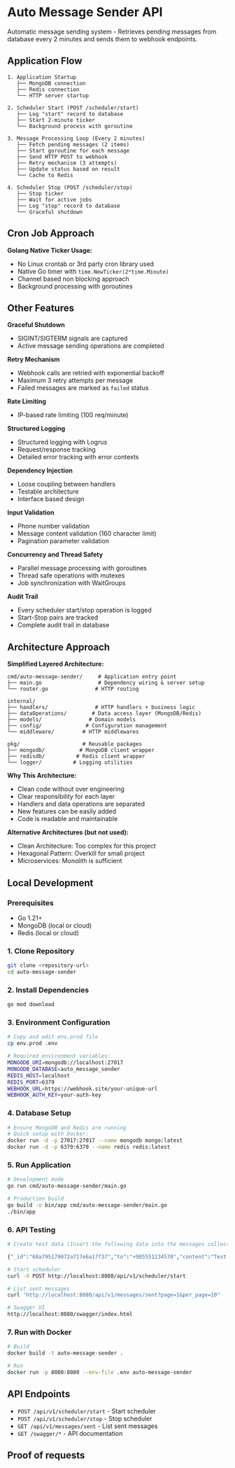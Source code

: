 # Auto Message Sender API

Automatic message sending system - Retrieves pending messages from database every 2 minutes and sends them to webhook endpoints.


## Application Flow

```
1. Application Startup
   ├── MongoDB connection
   ├── Redis connection
   └── HTTP server startup

2. Scheduler Start (POST /scheduler/start)
   ├── Log "start" record to database
   ├── Start 2-minute ticker
   └── Background process with goroutine

3. Message Processing Loop (Every 2 minutes)
   ├── Fetch pending messages (2 items)
   ├── Start goroutine for each message
   ├── Send HTTP POST to webhook
   ├── Retry mechanism (3 attempts)
   ├── Update status based on result
   └── Cache to Redis

4. Scheduler Stop (POST /scheduler/stop)
   ├── Stop ticker
   ├── Wait for active jobs
   ├── Log "stop" record to database
   └── Graceful shutdown
```

## Cron Job Approach

**Golang Native Ticker Usage:**
- No Linux crontab or 3rd party cron library used
- Native Go timer with `time.NewTicker(2*time.Minute)`
- Channel based non blocking approach
- Background processing with goroutines


## Other Features
**Graceful Shutdown**
- SIGINT/SIGTERM signals are captured
- Active message sending operations are completed

**Retry Mechanism**
- Webhook calls are retried with exponential backoff
- Maximum 3 retry attempts per message
- Failed messages are marked as `failed` status

**Rate Limiting**
- IP-based rate limiting (100 req/minute)

**Structured Logging**
- Structured logging with Logrus
- Request/response tracking
- Detailed error tracking with error contexts

**Dependency Injection**
- Loose coupling between handlers
- Testable architecture
- Interface based design

**Input Validation**
- Phone number validation 
- Message content validation (160 character limit)
- Pagination parameter validation

**Concurrency and Thread Safety**
- Parallel message processing with goroutines
- Thread safe operations with mutexes
- Job synchronization with WaitGroups

**Audit Trail**
- Every scheduler start/stop operation is logged
- Start-Stop pairs are tracked
- Complete audit trail in database


## Architecture Approach

**Simplified Layered Architecture:**

```
cmd/auto-message-sender/     # Application entry point
├── main.go                  # Dependency wiring & server setup
└── router.go               # HTTP routing

internal/
├── handlers/               # HTTP handlers + business logic
├── dataOperations/        # Data access layer (MongoDB/Redis)
├── models/               # Domain models
├── config/              # Configuration management
└── middleware/         # HTTP middlewares

pkg/                    # Reusable packages
├── mongodb/           # MongoDB client wrapper
├── redisdb/          # Redis client wrapper
└── logger/          # Logging utilities
```

**Why This Architecture:**
- Clean code without over engineering
- Clear responsibility for each layer
- Handlers and data operations are separated
- New features can be easily added
- Code is readable and maintainable

**Alternative Architectures (but not used):**
- Clean Architecture: Too complex for this project
- Hexagonal Pattern: Overkill for small project
- Microservices: Monolith is sufficient

## Local Development

### **Prerequisites**
- Go 1.21+
- MongoDB (local or cloud)
- Redis (local or cloud)

### **1. Clone Repository**
```bash
git clone <repository-url>
cd auto-message-sender
```

### **2. Install Dependencies**
```bash
go mod download
```

### **3. Environment Configuration**
```bash
# Copy and edit env.prod file
cp env.prod .env

# Required environment variables:
MONGODB_URI=mongodb://localhost:27017
MONGODB_DATABASE=auto_message_sender
REDIS_HOST=localhost
REDIS_PORT=6379
WEBHOOK_URL=https://webhook.site/your-unique-url
WEBHOOK_AUTH_KEY=your-auth-key
```

### **4. Database Setup**
```bash
# Ensure MongoDB and Redis are running
# Quick setup with Docker:
docker run -d -p 27017:27017 --name mongodb mongo:latest
docker run -d -p 6379:6379 --name redis redis:latest
```

### **5. Run Application**
```bash
# Development mode
go run cmd/auto-message-sender/main.go

# Production build
go build -o bin/app cmd/auto-message-sender/main.go
./bin/app
```

### **6. API Testing**
```bash
# Create test data (Insert the following data into the messages collection)

{"_id":"68a795179072a717e6a17f37","to":"+905551234570","content":"Test mesajı 9","status":"pending","created_at":{"$date":{"$numberLong":"1755798743223"}},"retry_count":{"$numberInt":"0"}}

# Start scheduler
curl -X POST http://localhost:8080/api/v1/scheduler/start

# List sent messages
curl "http://localhost:8080/api/v1/messages/sent?page=1&per_page=10"

# Swagger UI
http://localhost:8080/swagger/index.html
```

### **7. Run with Docker**
```bash
# Build
docker build -t auto-message-sender .

# Run
docker run -p 8080:8080 --env-file .env auto-message-sender
```

## API Endpoints

- `POST /api/v1/scheduler/start` - Start scheduler
- `POST /api/v1/scheduler/stop` - Stop scheduler
- `GET /api/v1/messages/sent` - List sent messages
- `GET /swagger/*` - API documentation

## Proof of requests

